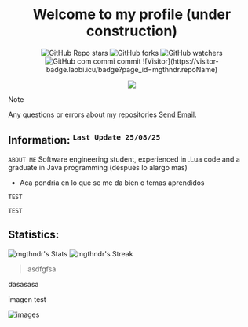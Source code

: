 <div align= "center" >
  <h1 align = "center" >Welcome to my profile (under construction)</h1>
  <p align="center">
  <img alt="GitHub Repo stars" src="https://img.shields.io/github/stars/mgthndr?style=flat-square">
  <img alt="GitHub forks" src="https://img.shields.io/github/forks/mgthndr/Mgthndr?style=flat-square">
  <img alt="GitHub watchers" src="https://img.shields.io/github/watchers/mgthndr/Mgthndr?style=flat-square">
  <img alt="GitHub com commi commit" src="https://img.shields.io/github/last-commit/mgthndr/Mgthndr?style=flat-square">
  ![Visitor](https://visitor-badge.laobi.icu/badge?page_id=mgthndr.repoName)
</p>
</div>

<div align="center">
        <img Visitorsitor Stats" 
            src="https://widgetbite.com/stats/mgthndr"/>  
    </div>



> [!NOTE]
> Any questions or errors about my repositories [Send Email](https://mail.google.com/mail/u/1/#inbox?compose=CllgCJlHDxcZKFRRgmtTpvCKFfWQxdwtRBvHZsnGrfFTBglsRgrTfnMXcHvZSvTJvSRGzKdDbVV).
>

## Information: <sup>`Last Update 25/08/25`</sup>
`ABOUT ME` Software engineering student, experienced in .Lua code and a graduate in Java programming (despues lo alargo mas)

* Aca pondria en lo que se me da bien o temas aprendidos

 `TEST`  

 `TEST` 

## Statistics:
   ![mgthndr's Stats](https://github-readme-stats.vercel.app/api?username=mgthndr&theme=dark&show_icons=true&hide_border=true&count_private=true) ![mgthndr's Streak](https://github-readme-streak-stats.herokuapp.com/?user=mgthndr&theme=dark&hide_border=true)

> asdfgfsa



dasasasa

imagen test

![images](https://github.com/user-attachments/assets/1d666362-70e4-4354-8c7e-2bbfa25995fc)

